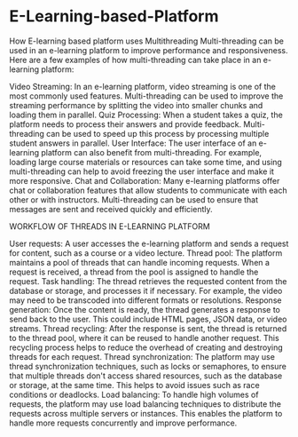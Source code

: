 # E-Learning-based-Platform
How E-learning based platform uses Multithreading
Multi-threading can be used in an e-learning platform to improve performance and responsiveness. Here are a few examples of how multi-threading can take place in an e-learning platform:

Video Streaming: In an e-learning platform, video streaming is one of the most commonly used features. Multi-threading can be used to improve the streaming performance by splitting the video into smaller chunks and loading them in parallel.
Quiz Processing: When a student takes a quiz, the platform needs to process their answers and provide feedback. Multi-threading can be used to speed up this process by processing multiple student answers in parallel.
User Interface: The user interface of an e-learning platform can also benefit from multi-threading. For example, loading large course materials or resources can take some time, and using multi-threading can help to avoid freezing the user interface and make it more responsive.
Chat and Collaboration: Many e-learning platforms offer chat or collaboration features that allow students to communicate with each other or with instructors. Multi-threading can be used to ensure that messages are sent and received quickly and efficiently.

WORKFLOW OF THREADS IN E-LEARNING PLATFORM

User requests: A user accesses the e-learning platform and sends a request for content, such as a course or a video lecture.
Thread pool: The platform maintains a pool of threads that can handle incoming requests. When a request is received, a thread from the pool is assigned to handle the request.
Task handling: The thread retrieves the requested content from the database or storage, and processes it if necessary. For example, the video may need to be transcoded into different formats or resolutions.
Response generation: Once the content is ready, the thread generates a response to send back to the user. This could include HTML pages, JSON data, or video streams.
Thread recycling: After the response is sent, the thread is returned to the thread pool, where it can be reused to handle another request. This recycling process helps to reduce the overhead of creating and destroying threads for each request.
Thread synchronization: The platform may use thread synchronization techniques, such as locks or semaphores, to ensure that multiple threads don't access shared resources, such as the database or storage, at the same time. This helps to avoid issues such as race conditions or deadlocks.
Load balancing: To handle high volumes of requests, the platform may use load balancing techniques to distribute the requests across multiple servers or instances. This enables the platform to handle more requests concurrently and improve performance.

